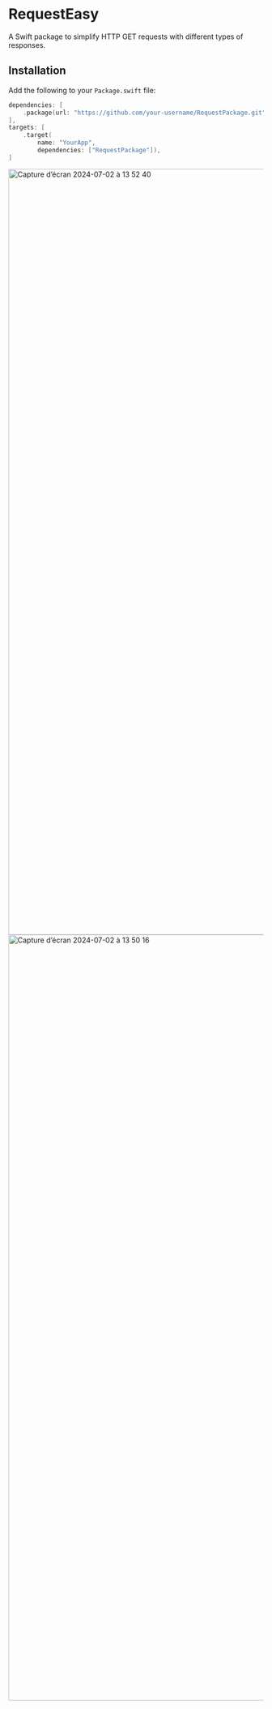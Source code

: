 # RequestEasy

A Swift package to simplify HTTP GET requests with different types of responses.

## Installation

Add the following to your `Package.swift` file:

```swift
dependencies: [
    .package(url: "https://github.com/your-username/RequestPackage.git", from: "1.0.0")
],
targets: [
    .target(
        name: "YourApp",
        dependencies: ["RequestPackage"]),
]
```
<img width="1512" alt="Capture d’écran 2024-07-02 à 13 52 40" src="https://github.com/KamilBourouiba/RequestEasy/assets/107642625/0f2d1181-7423-4f07-8460-737382ad0fdb">
<img width="1512" alt="Capture d’écran 2024-07-02 à 13 50 16" src="https://github.com/KamilBourouiba/RequestEasy/assets/107642625/de2c5983-a3b9-40fa-bcbf-56400346a842">
